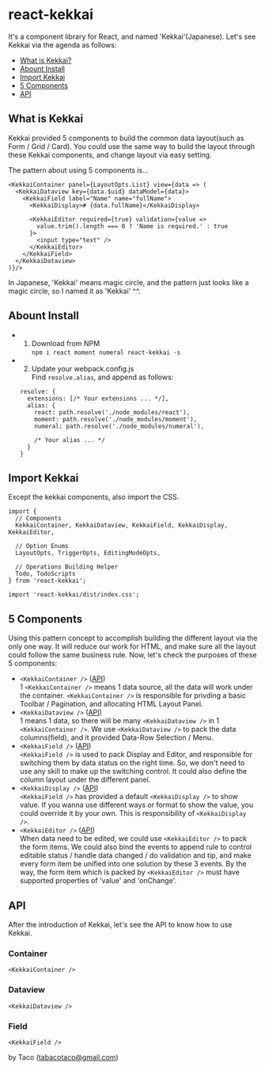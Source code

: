 # react-kekkai
It's a component library for React, and named 'Kekkai'(Japanese). Let's see Kekkai via the agenda as follows:
- [What is Kekkai?](#what-is-kekkai)
- [Abount Install](#abount-install)
- [Import Kekkai](#import-kekkai)
- [5 Components](#5-components)
- [API](#api)

## What is Kekkai
Kekkai provided 5 components to build the common data layout(such as Form / Grid / Card).  You could use the same way to build the layout through these Kekkai components, and change layout via easy setting.

The pattern about using 5 components is...
```
<KekkaiContainer panel={LayoutOpts.List} view={data => (
  <KekkaiDataview key={data.$uid} dataModel={data}>
    <KekkaiField label="Name" name="fullName">
      <KekkaiDisplay># {data.fullName}</KekkaiDisplay>

      <KekkaiEditor required={true} validation={value =>
        value.trim().length === 0 ? 'Name is required.' : true
      }>
        <input type="text" />
      </KekkaiEditor>
    </KekkaiField>
  </KekkaiDataview>
)}/>
```
In Japanese, 'Kekkai' means magic circle, and the pattern just looks like a magic circle, so I named it as 'Kekkai' ^^.

## Abount Install
- 1. Download from NPM<br>
  `npm i react moment numeral react-kekkai -s`
- 2. Update your webpack.config.js<br>
  Find `resolve.alias`, and append as follows:
  ```
  resolve: {
    extensions: [/* Your extensions ... */],
    alias: {
      react: path.resolve('./node_modules/react'),
      moment: path.resolve('./node_modules/moment'),
      numeral: path.resolve('./node_modules/numeral'),

      /* Your alias ... */
    }
  }
  ```

## Import Kekkai
Except the kekkai components, also import the CSS.
```
import {
  // Components
  KekkaiContainer, KekkaiDataview, KekkaiField, KekkaiDisplay, KekkaiEditor,

  // Option Enums
  LayoutOpts, TriggerOpts, EditingModeOpts,

  // Operations Building Helper
  Todo, TodoScripts
} from 'react-kekkai';

import 'react-kekkai/dist/index.css';
```

## 5 Components
Using this pattern concept to accomplish building the different layout via the only one way.  It will reduce our work for HTML, and make sure all the layout could follow the same business rule.  Now, let's check the purposes of these 5 components:
- `<KekkaiContainer />` ([API](#container))<br>
  1 `<KekkaiContainer />` means 1 data source, all the data will work under the container.  `<KekkaiContainer />` is responsible for privding a basic Toolbar / Pagination, and allocating HTML Layout Panel.
- `<KekkaiDataview />` ([API](#dataview))<br>
  1 <KekkaiDataview /> means 1 data, so there will be many `<KekkaiDataview />` in 1 `<KekkaiContainer />`.  We use `<KekkaiDataview />` to pack the data columns(field), and it provided Data-Row Selection / Menu.
- `<KekkaiField />` ([API](#field))<br>
  `<KekkaiField />` is used to pack Display and Editor, and responsible for switching them by data status on the right time.  So, we don't need to use any skill to make up the switching control.  It could also define the column layout under the different panel.
- `<KekkaiDisplay />` ([API](#display))<br>
  `<KekkaiField />` has provided a default `<KekkaiDisplay />` to show value.  If you wanna use different ways or format to show the value, you could override it by your own.  This is responsibility of `<KekkaiDisplay />`.
- `<KekkaiEditor />` ([API](#editor))<br>
  When data need to be edited, we could use `<KekkaiEditor />` to pack the form items.  We could also bind the events to append rule to control editable status / handle data changed / do validation and tip, and make every form item be unified into one solution by these 3 events.  By the way, the form item which is packed by `<KekkaiEditor />` must have supported properties of 'value' and 'onChange'.

## API
After the introduction of Kekkai, let's see the API to know how to use Kekkai.
  ### Container
  `<KekkaiContainer />`

  ### Dataview
  `<KekkaiDataview />`

  ### Field
  `<KekkaiField />`

by Taco (tabacotaco@gmail.com)
